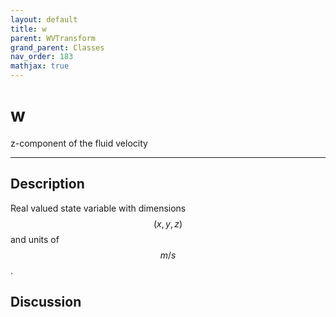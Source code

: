 ```yaml
---
layout: default
title: w
parent: WVTransform
grand_parent: Classes
nav_order: 183
mathjax: true
---
```


#  w

z-component of the fluid velocity


---

## Description
Real valued state variable with dimensions $$(x,y,z)$$ and units of $$m/s$$.

## Discussion

